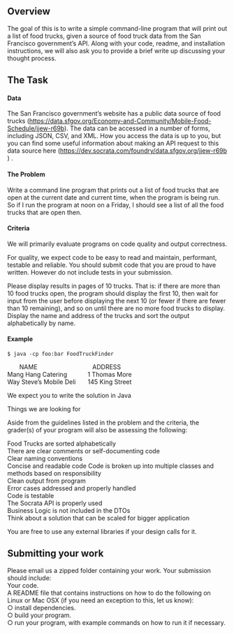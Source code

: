 ## Overview  
 
The goal of this is to write a simple command-line program that will print out a list of food trucks, given a source of food truck data from the San Francisco government’s API. Along with your code, readme, and installation instructions, we will also ask you to provide a brief write up discussing your thought process. 
  
## The Task  
 
#### Data  
 
The San Francisco government’s website has a public data source of food trucks 
(https://data.sfgov.org/Economy-and-Community/Mobile-Food-Schedule/jjew-r69b). The data can be accessed in a number of forms, including JSON, CSV, and XML. How you access the data is up to you, but you can find some useful information about making an API request to this data source here (https://dev.socrata.com/foundry/data.sfgov.org/jjew-r69b 	) .  
 
#### The Problem  
 
Write a command line program that prints out a list of food trucks that are open at the current date and current time, when the program is being run. So if I run the program at noon on a Friday, I should see a list of all the food trucks that are open then.  
 
#### Criteria  
 
We will primarily evaluate programs on code quality and output correctness.  
 
For quality, we expect code to be easy to read and maintain, performant, testable and reliable. You should submit code that you are proud to have written. However do not include tests in your submission.  
 
Please display results in pages of 10 trucks. That is: if there are more than 10 food trucks open, the program should display the first 10, then wait for input from the user before displaying the next 10 (or fewer if there are fewer than 10 remaining), and so on until there are no more food trucks to display. Display the name and address of the trucks and sort the output alphabetically by name.  

#### Example  
 
`$ java -cp foo:bar FoodTruckFinder`

&nbsp;&nbsp;&nbsp; &nbsp;&nbsp;&nbsp;NAME       &nbsp;&nbsp;&nbsp;&nbsp;&nbsp;&nbsp;&nbsp;&nbsp;&nbsp;&nbsp;&nbsp;&nbsp;&nbsp;&nbsp;&nbsp;&nbsp;&nbsp;&nbsp;&nbsp;&nbsp;&nbsp;&nbsp;&nbsp;&nbsp;&nbsp;&nbsp;&nbsp;&nbsp;&nbsp;&nbsp;    ADDRESS   
Mang Hang Catering  &nbsp;&nbsp;&nbsp;&nbsp;&nbsp;&nbsp;&nbsp;&nbsp;&nbsp;&nbsp;    1 Thomas More  
Way Steve’s Mobile Deli &nbsp;&nbsp;&nbsp;&nbsp;&nbsp; 145 King Street  
 
We expect you to write the solution in Java
 
Things we are looking for  
 
Aside from the guidelines listed in the problem and the criteria, the grader(s) of your program will also be assessing the following: 
 
Food Trucks are sorted alphabetically  
There are clear comments or self-documenting code  
Clear naming conventions  
Concise and readable code
Code is broken up into multiple classes and methods based on responsibility  
Clean output from program  
Error cases addressed and properly handled  
Code is testable  
The Socrata API is properly used  
Business Logic is not included in the DTOs  
Think about a solution that can be scaled for bigger application

You are free to use any external libraries if your design calls for it.
 
## Submitting your work  
 
Please email us a zipped folder containing your work. Your submission should include:  
Your code.    
A README file that contains instructions on how to do the following on Linux or Mac  OSX (if you need an exception to this, let us know):  
○ install dependencies.  
○ build your program.   
○ run your program, with example commands on how to run it if necessary.  